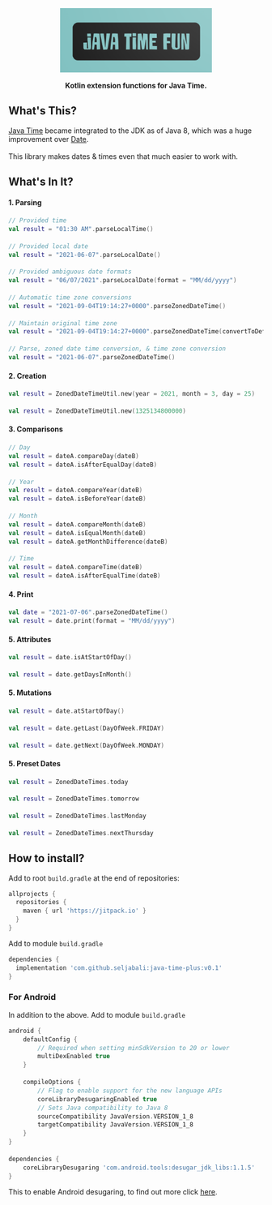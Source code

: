 <p align="center" >
  <img src="screenshots/logo.png" width=300px alt="SwiftDate" title="SwiftDate">
</p>

<p align="center"><strong>Kotlin extension functions for Java Time.</strong></p>

## What's This?
[Java Time](https://docs.oracle.com/javase/8/docs/api/java/time/package-summary.html) became integrated to the JDK as of Java 8, which was a huge improvement over [Date](https://docs.oracle.com/javase/8/docs/api/java/sql/Date.html). <br><br>
This library makes dates & times even that much easier to work with. 

## What's In It?
#### 1. Parsing
```kotlin
// Provided time
val result = "01:30 AM".parseLocalTime()

// Provided local date
val result = "2021-06-07".parseLocalDate()

// Provided ambiguous date formats
val result = "06/07/2021".parseLocalDate(format = "MM/dd/yyyy")

// Automatic time zone conversions
val result = "2021-09-04T19:14:27+0000".parseZonedDateTime()

// Maintain original time zone
val result = "2021-09-04T19:14:27+0000".parseZonedDateTime(convertToDefaultTimeZone = false)

// Parse, zoned date time conversion, & time zone conversion
val result = "2021-06-07".parseZonedDateTime()
```
#### 2. Creation
```kotlin
val result = ZonedDateTimeUtil.new(year = 2021, month = 3, day = 25)

val result = ZonedDateTimeUtil.new(1325134800000)
```

#### 3. Comparisons
```kotlin
// Day
val result = dateA.compareDay(dateB)
val result = dateA.isAfterEqualDay(dateB)

// Year
val result = dateA.compareYear(dateB)
val result = dateA.isBeforeYear(dateB)

// Month
val result = dateA.compareMonth(dateB)
val result = dateA.isEqualMonth(dateB)
val result = dateA.getMonthDifference(dateB)

// Time
val result = dateA.compareTime(dateB)
val result = dateA.isAfterEqualTime(dateB)
```

#### 4. Print
```kotlin
val date = "2021-07-06".parseZonedDateTime()
val result = date.print(format = "MM/dd/yyyy")
```

#### 5. Attributes
```kotlin
val result = date.isAtStartOfDay()

val result = date.getDaysInMonth()
```

#### 5. Mutations
```kotlin
val result = date.atStartOfDay()

val result = date.getLast(DayOfWeek.FRIDAY)

val result = date.getNext(DayOfWeek.MONDAY)
```

#### 5. Preset Dates
```kotlin
val result = ZonedDateTimes.today

val result = ZonedDateTimes.tomorrow

val result = ZonedDateTimes.lastMonday

val result = ZonedDateTimes.nextThursday
```

## How to install?
Add to root `build.gradle` at the end of repositories:
```gradle
allprojects {
  repositories {
    maven { url 'https://jitpack.io' }
  }
}
```
Add to module `build.gradle`
```gradle
dependencies {
  implementation 'com.github.seljabali:java-time-plus:v0.1'
}  
```
### For Android
In addition to the above. Add to module `build.gradle`
```gradle
android {
    defaultConfig {
        // Required when setting minSdkVersion to 20 or lower
        multiDexEnabled true
    }

    compileOptions {
        // Flag to enable support for the new language APIs
        coreLibraryDesugaringEnabled true
        // Sets Java compatibility to Java 8
        sourceCompatibility JavaVersion.VERSION_1_8
        targetCompatibility JavaVersion.VERSION_1_8
    }
}

dependencies {
    coreLibraryDesugaring 'com.android.tools:desugar_jdk_libs:1.1.5'
}
```
This to enable Android desugaring, to find out more click [here](https://developer.android.com/studio/write/java8-support#library-desugaring).
